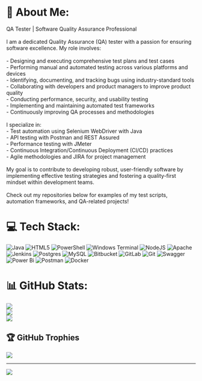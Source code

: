 # 💫 About Me:
QA Tester | Software Quality Assurance Professional<br><br>I am a dedicated Quality Assurance (QA) tester with a passion for ensuring software excellence. My role involves:<br><br>- Designing and executing comprehensive test plans and test cases<br>- Performing manual and automated testing across various platforms and devices<br>- Identifying, documenting, and tracking bugs using industry-standard tools<br>- Collaborating with developers and product managers to improve product quality<br>- Conducting performance, security, and usability testing<br>- Implementing and maintaining automated test frameworks<br>- Continuously improving QA processes and methodologies<br><br>I specialize in:<br>- Test automation using Selenium WebDriver with Java<br>- API testing with Postman and REST Assured<br>- Performance testing with JMeter<br>- Continuous Integration/Continuous Deployment (CI/CD) practices<br>- Agile methodologies and JIRA for project management<br><br>My goal is to contribute to developing robust, user-friendly software by implementing effective testing strategies and fostering a quality-first mindset within development teams.<br><br>Check out my repositories below for examples of my test scripts, automation frameworks, and QA-related projects!


# 💻 Tech Stack:
![Java](https://img.shields.io/badge/java-%23ED8B00.svg?style=for-the-badge&logo=openjdk&logoColor=white) ![HTML5](https://img.shields.io/badge/html5-%23E34F26.svg?style=for-the-badge&logo=html5&logoColor=white) ![PowerShell](https://img.shields.io/badge/PowerShell-%235391FE.svg?style=for-the-badge&logo=powershell&logoColor=white) ![Windows Terminal](https://img.shields.io/badge/Windows%20Terminal-%234D4D4D.svg?style=for-the-badge&logo=windows-terminal&logoColor=white) ![NodeJS](https://img.shields.io/badge/node.js-6DA55F?style=for-the-badge&logo=node.js&logoColor=white) ![Apache](https://img.shields.io/badge/apache-%23D42029.svg?style=for-the-badge&logo=apache&logoColor=white) ![Jenkins](https://img.shields.io/badge/jenkins-%232C5263.svg?style=for-the-badge&logo=jenkins&logoColor=white) ![Postgres](https://img.shields.io/badge/postgres-%23316192.svg?style=for-the-badge&logo=postgresql&logoColor=white) ![MySQL](https://img.shields.io/badge/mysql-4479A1.svg?style=for-the-badge&logo=mysql&logoColor=white) ![Bitbucket](https://img.shields.io/badge/bitbucket-%230047B3.svg?style=for-the-badge&logo=bitbucket&logoColor=white) ![GitLab](https://img.shields.io/badge/gitlab-%23181717.svg?style=for-the-badge&logo=gitlab&logoColor=white) ![Git](https://img.shields.io/badge/git-%23F05033.svg?style=for-the-badge&logo=git&logoColor=white) ![Swagger](https://img.shields.io/badge/-Swagger-%23Clojure?style=for-the-badge&logo=swagger&logoColor=white) ![Power Bi](https://img.shields.io/badge/power_bi-F2C811?style=for-the-badge&logo=powerbi&logoColor=black) ![Postman](https://img.shields.io/badge/Postman-FF6C37?style=for-the-badge&logo=postman&logoColor=white) ![Docker](https://img.shields.io/badge/docker-%230db7ed.svg?style=for-the-badge&logo=docker&logoColor=white)
# 📊 GitHub Stats:
![](https://github-readme-stats.vercel.app/api?username=aelbahisdet&theme=dark&hide_border=false&include_all_commits=false&count_private=false)<br/>
![](https://github-readme-streak-stats.herokuapp.com/?user=aelbahisdet&theme=dark&hide_border=false)<br/>
![](https://github-readme-stats.vercel.app/api/top-langs/?username=aelbahisdet&theme=dark&hide_border=false&include_all_commits=false&count_private=false&layout=compact)

## 🏆 GitHub Trophies
![](https://github-profile-trophy.vercel.app/?username=aelbahisdet&theme=radical&no-frame=false&no-bg=false&margin-w=4)

---
[![](https://visitcount.itsvg.in/api?id=aelbahisdet&icon=0&color=0)](https://visitcount.itsvg.in)

<!-- Proudly created with GPRM ( https://gprm.itsvg.in ) -->
